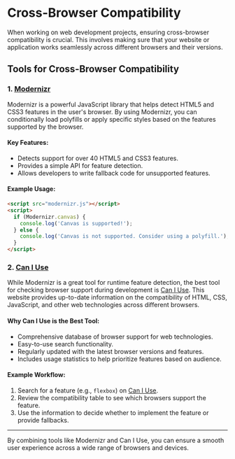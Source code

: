 # Cross-Browser Compatibility

When working on web development projects, ensuring cross-browser compatibility is crucial. This involves making sure that your website or application works seamlessly across different browsers and their versions.

## Tools for Cross-Browser Compatibility

### 1. [Modernizr](https://github.com/Modernizr/Modernizr)

Modernizr is a powerful JavaScript library that helps detect HTML5 and CSS3 features in the user's browser. By using Modernizr, you can conditionally load polyfills or apply specific styles based on the features supported by the browser.

#### Key Features:

- Detects support for over 40 HTML5 and CSS3 features.
- Provides a simple API for feature detection.
- Allows developers to write fallback code for unsupported features.

#### Example Usage:

```html
<script src="modernizr.js"></script>
<script>
  if (Modernizr.canvas) {
    console.log('Canvas is supported!');
  } else {
    console.log('Canvas is not supported. Consider using a polyfill.');
  }
</script>
```

### 2. [Can I Use](https://caniuse.com/)

While Modernizr is a great tool for runtime feature detection, the best tool for checking browser support during development is [Can I Use](https://caniuse.com/). This website provides up-to-date information on the compatibility of HTML, CSS, JavaScript, and other web technologies across different browsers.

#### Why Can I Use is the Best Tool:

- Comprehensive database of browser support for web technologies.
- Easy-to-use search functionality.
- Regularly updated with the latest browser versions and features.
- Includes usage statistics to help prioritize features based on audience.

#### Example Workflow:

1. Search for a feature (e.g., `flexbox`) on [Can I Use](https://caniuse.com/).
2. Review the compatibility table to see which browsers support the feature.
3. Use the information to decide whether to implement the feature or provide fallbacks.

---

By combining tools like Modernizr and Can I Use, you can ensure a smooth user experience across a wide range of browsers and devices.
